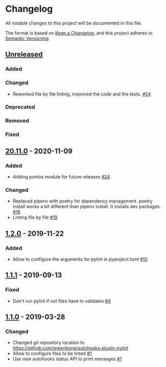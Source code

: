 # Changelog

All notable changes to this project will be documented in this file.

The format is based on [Keep a Changelog](https://keepachangelog.com/en/1.0.0/),
and this project adheres to [Semantic Versioning](https://semver.org/spec/v2.0.0.html).

## [Unreleased]
### Added
### Changed
* Reworked file by file linting, improved the code and the tests. [#54](https://github.com/greenbone/autohooks-plugin-pylint/pull/54)

### Deprecated
### Removed
### Fixed

[Unreleased]: https://github.com/greenbone/autohooks-plugin-pylint/compare/v20.11.0...HEAD


## [20.11.0] - 2020-11-09

### Added
* Adding pontos module for future releases [#24](https://github.com/greenbone/autohooks-plugin-pylint/pull/24)

### Changed

* Replaced pipenv with poetry for dependency management. poetry install works a bit different than pipenv install. It installs dev packages. [#16](https://github.com/greenbone/autohooks-plugin-pylint/pull/16)
* Linting file by file [#19](https://github.com/greenbone/autohooks-plugin-pylint/pull/19)

[20.11.0]: https://github.com/greenbone/autohooks-plugin-pylint/compare/v1.2.0...v20.11.0

## [1.2.0] - 2019-11-22

### Added
* Allow to configure the arguments for pylint in *pyproject.toml* [#10](https://github.com/greenbone/autohooks-plugin-pylint/pull/10)

[1.2.0]: https://github.com/greenbone/autohooks-plugin-pylint/compare/v1.1.1...v1.2.0

## [1.1.1] - 2019-09-13

### Fixed

* Don't run pylint if not files have to validates [#4](https://github.com/greenbone/autohooks-plugin-pylint/pull/4)

## [1.1.0] - 2019-03-28

### Changed

* Changed git repository location to https://github.com/greenbone/autohooks-plugin-pylint
* Allow to configure files to be linted [#1](https://github.com/greenbone/autohooks-plugin-pylint/pull/1)
* Use new autohooks status API to print messages [#1](https://github.com/greenbone/autohooks-plugin-pylint/pull/1)

[1.1.1]: https://github.com/greenbone/autohooks-plugin-pylint/compare/v1.1.0...v1.1.1
[1.1.0]: https://github.com/greenbone/autohooks-plugin-pylint/compare/v1.0.0...v1.1.0
